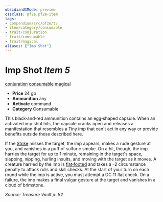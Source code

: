 ```yaml
---
obsidianUIMode: preview
cssclass: pf2e,pf2e-item
tags:
- compendium/src/pf2e/tv
- item/category/consumable
- trait/conjuration
- trait/consumable
- trait/magical
aliases: ["Imp Shot"]
---
```

# Imp Shot *Item 5*  
[conjuration](rules/traits/conjuration.md)  [consumable](rules/traits/consumable.md)  [magical](rules/traits/magical.md)  

- **Price** 24 gp
- **Ammunition** any
- **Activate** command
- **Category** Consumable

This black‑and‑red ammunition contains an egg‑shaped capsule. When an activated imp shot hits, the capsule cracks open and releases a manifestation that resembles a Tiny imp that can't act in any way or provide benefits outside those described here.

If the [Strike](rules/actions/strike.md) misses the target, the imp appears, makes a rude gesture at you, and vanishes in a puff of sulfuric smoke. On a hit, though, the imp harries the target for up to 1 minute, remaining in the target's space, slapping, nipping, hurling insults, and moving with the target as it moves. A creature harried by the imp is [flat‑footed](rules/conditions.md#Flat-footed) and takes a –2 circumstance penalty to attack rolls and skill checks. At the start of your turn on each round while the imp is active, you must attempt a DC 11 flat check. On a failure, the imp makes a final vulgar gesture at the target and vanishes in a cloud of brimstone.

*Source: Treasure Vault p. 82*